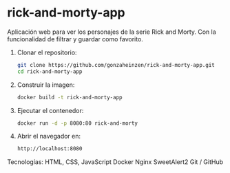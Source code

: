 # rick-and-morty-app
Aplicación web para ver los personajes de la serie Rick and Morty. Con la funcionalidad de filtrar y guardar como favorito.
1. Clonar el repositorio:
   ```bash
   git clone https://github.com/gonzaheinzen/rick-and-morty-app.git
   cd rick-and-morty-app

2. Construir la imagen:
   ```bash
   docker build -t rick-and-morty-app

3. Ejecutar el contenedor:
   ```bash
   docker run -d -p 8080:80 rick-and-morty

4. Abrir el navegador en:
   ```bash
   http://localhost:8080


Tecnologías:
HTML, CSS, JavaScript
Docker
Nginx
SweetAlert2
Git / GitHub
